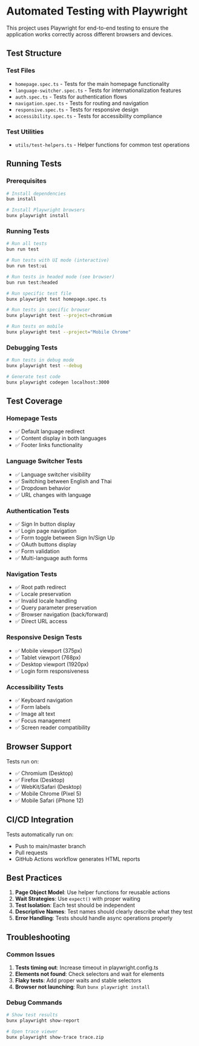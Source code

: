 # Automated Testing with Playwright

This project uses Playwright for end-to-end testing to ensure the application works correctly across different browsers and devices.

## Test Structure

### Test Files
- `homepage.spec.ts` - Tests for the main homepage functionality
- `language-switcher.spec.ts` - Tests for internationalization features
- `auth.spec.ts` - Tests for authentication flows
- `navigation.spec.ts` - Tests for routing and navigation
- `responsive.spec.ts` - Tests for responsive design
- `accessibility.spec.ts` - Tests for accessibility compliance

### Test Utilities
- `utils/test-helpers.ts` - Helper functions for common test operations

## Running Tests

### Prerequisites
```bash
# Install dependencies
bun install

# Install Playwright browsers
bunx playwright install
```

### Running Tests
```bash
# Run all tests
bun run test

# Run tests with UI mode (interactive)
bun run test:ui

# Run tests in headed mode (see browser)
bun run test:headed

# Run specific test file
bunx playwright test homepage.spec.ts

# Run tests in specific browser
bunx playwright test --project=chromium

# Run tests on mobile
bunx playwright test --project="Mobile Chrome"
```

### Debugging Tests
```bash
# Run tests in debug mode
bunx playwright test --debug

# Generate test code
bunx playwright codegen localhost:3000
```

## Test Coverage

### Homepage Tests
- ✅ Default language redirect
- ✅ Content display in both languages
- ✅ Footer links functionality

### Language Switcher Tests
- ✅ Language switcher visibility
- ✅ Switching between English and Thai
- ✅ Dropdown behavior
- ✅ URL changes with language

### Authentication Tests
- ✅ Sign In button display
- ✅ Login page navigation
- ✅ Form toggle between Sign In/Sign Up
- ✅ OAuth buttons display
- ✅ Form validation
- ✅ Multi-language auth forms

### Navigation Tests
- ✅ Root path redirect
- ✅ Locale preservation
- ✅ Invalid locale handling
- ✅ Query parameter preservation
- ✅ Browser navigation (back/forward)
- ✅ Direct URL access

### Responsive Design Tests
- ✅ Mobile viewport (375px)
- ✅ Tablet viewport (768px)
- ✅ Desktop viewport (1920px)
- ✅ Login form responsiveness

### Accessibility Tests
- ✅ Keyboard navigation
- ✅ Form labels
- ✅ Image alt text
- ✅ Focus management
- ✅ Screen reader compatibility

## Browser Support

Tests run on:
- ✅ Chromium (Desktop)
- ✅ Firefox (Desktop)
- ✅ WebKit/Safari (Desktop)
- ✅ Mobile Chrome (Pixel 5)
- ✅ Mobile Safari (iPhone 12)

## CI/CD Integration

Tests automatically run on:
- Push to main/master branch
- Pull requests
- GitHub Actions workflow generates HTML reports

## Best Practices

1. **Page Object Model**: Use helper functions for reusable actions
2. **Wait Strategies**: Use `expect()` with proper waiting
3. **Test Isolation**: Each test should be independent
4. **Descriptive Names**: Test names should clearly describe what they test
5. **Error Handling**: Tests should handle async operations properly

## Troubleshooting

### Common Issues
1. **Tests timing out**: Increase timeout in playwright.config.ts
2. **Elements not found**: Check selectors and wait for elements
3. **Flaky tests**: Add proper waits and stable selectors
4. **Browser not launching**: Run `bunx playwright install`

### Debug Commands
```bash
# Show test results
bunx playwright show-report

# Open trace viewer
bunx playwright show-trace trace.zip
```